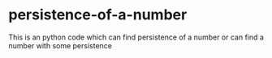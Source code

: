 # persistence-of-a-number
This is an python code which  can find persistence of a number or can find a number with some persistence
